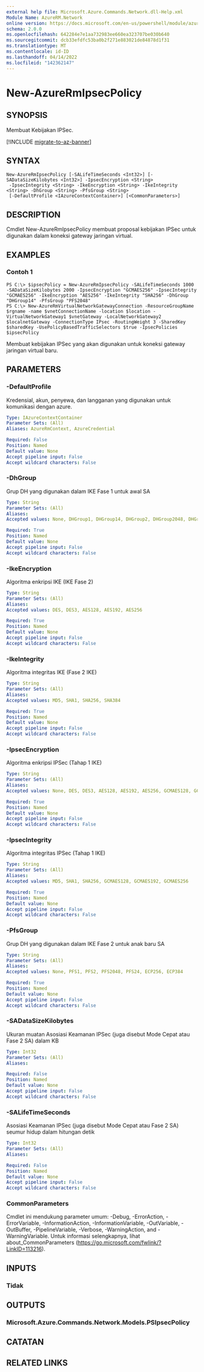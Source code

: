 ```yaml
---
external help file: Microsoft.Azure.Commands.Network.dll-Help.xml
Module Name: AzureRM.Network
online version: https://docs.microsoft.com/en-us/powershell/module/azurerm.network/new-azurermipsecpolicy
schema: 2.0.0
ms.openlocfilehash: 642284e7e1aa732983ee660ea323707be030b640
ms.sourcegitcommit: dcb33efdfc53ba0b2f271e883021de84878d1f31
ms.translationtype: MT
ms.contentlocale: id-ID
ms.lasthandoff: 04/14/2022
ms.locfileid: "142362147"
---
```

# New-AzureRmIpsecPolicy

## SYNOPSIS
Membuat Kebijakan IPSec.

[!INCLUDE [migrate-to-az-banner](../../includes/migrate-to-az-banner.md)]

## SYNTAX

```
New-AzureRmIpsecPolicy [-SALifeTimeSeconds <Int32>] [-SADataSizeKilobytes <Int32>] -IpsecEncryption <String>
 -IpsecIntegrity <String> -IkeEncryption <String> -IkeIntegrity <String> -DhGroup <String> -PfsGroup <String>
 [-DefaultProfile <IAzureContextContainer>] [<CommonParameters>]
```

## DESCRIPTION
Cmdlet New-AzureRmIpsecPolicy membuat proposal kebijakan IPSec untuk digunakan dalam koneksi gateway jaringan virtual.

## EXAMPLES

### Contoh 1
```
PS C:\> $ipsecPolicy = New-AzureRmIpsecPolicy -SALifeTimeSeconds 1000 -SADataSizeKilobytes 2000 -IpsecEncryption "GCMAES256" -IpsecIntegrity "GCMAES256" -IkeEncryption "AES256" -IkeIntegrity "SHA256" -DhGroup "DHGroup14" -PfsGroup "PFS2048"
PS C:\> New-AzureRmVirtualNetworkGatewayConnection -ResourceGroupName $rgname -name $vnetConnectionName -location $location -VirtualNetworkGateway1 $vnetGateway -LocalNetworkGateway2 $localnetGateway -ConnectionType IPsec -RoutingWeight 3 -SharedKey $sharedKey -UsePolicyBasedTrafficSelectors $true -IpsecPolicies $ipsecPolicy
```

Membuat kebijakan IPSec yang akan digunakan untuk koneksi gateway jaringan virtual baru.

## PARAMETERS

### -DefaultProfile
Kredensial, akun, penyewa, dan langganan yang digunakan untuk komunikasi dengan azure.

```yaml
Type: IAzureContextContainer
Parameter Sets: (All)
Aliases: AzureRmContext, AzureCredential

Required: False
Position: Named
Default value: None
Accept pipeline input: False
Accept wildcard characters: False
```

### -DhGroup
Grup DH yang digunakan dalam IKE Fase 1 untuk awal SA

```yaml
Type: String
Parameter Sets: (All)
Aliases: 
Accepted values: None, DHGroup1, DHGroup14, DHGroup2, DHGroup2048, DHGroup24, ECP256, ECP384

Required: True
Position: Named
Default value: None
Accept pipeline input: False
Accept wildcard characters: False
```

### -IkeEncryption
Algoritma enkripsi IKE (IKE Fase 2)

```yaml
Type: String
Parameter Sets: (All)
Aliases: 
Accepted values: DES, DES3, AES128, AES192, AES256

Required: True
Position: Named
Default value: None
Accept pipeline input: False
Accept wildcard characters: False
```

### -IkeIntegrity
Algoritma integritas IKE (Fase 2 IKE)

```yaml
Type: String
Parameter Sets: (All)
Aliases: 
Accepted values: MD5, SHA1, SHA256, SHA384

Required: True
Position: Named
Default value: None
Accept pipeline input: False
Accept wildcard characters: False
```

### -IpsecEncryption
Algoritma enkripsi IPSec (Tahap 1 IKE)

```yaml
Type: String
Parameter Sets: (All)
Aliases: 
Accepted values: None, DES, DES3, AES128, AES192, AES256, GCMAES128, GCMAES192, GCMAES256

Required: True
Position: Named
Default value: None
Accept pipeline input: False
Accept wildcard characters: False
```

### -IpsecIntegrity
Algoritma integritas IPSec (Tahap 1 IKE)

```yaml
Type: String
Parameter Sets: (All)
Aliases: 
Accepted values: MD5, SHA1, SHA256, GCMAES128, GCMAES192, GCMAES256

Required: True
Position: Named
Default value: None
Accept pipeline input: False
Accept wildcard characters: False
```

### -PfsGroup
Grup DH yang digunakan dalam IKE Fase 2 untuk anak baru SA

```yaml
Type: String
Parameter Sets: (All)
Aliases: 
Accepted values: None, PFS1, PFS2, PFS2048, PFS24, ECP256, ECP384

Required: True
Position: Named
Default value: None
Accept pipeline input: False
Accept wildcard characters: False
```

### -SADataSizeKilobytes
Ukuran muatan Asosiasi Keamanan IPSec (juga disebut Mode Cepat atau Fase 2 SA) dalam KB

```yaml
Type: Int32
Parameter Sets: (All)
Aliases: 

Required: False
Position: Named
Default value: None
Accept pipeline input: False
Accept wildcard characters: False
```

### -SALifeTimeSeconds
Asosiasi Keamanan IPSec (juga disebut Mode Cepat atau Fase 2 SA) seumur hidup dalam hitungan detik

```yaml
Type: Int32
Parameter Sets: (All)
Aliases: 

Required: False
Position: Named
Default value: None
Accept pipeline input: False
Accept wildcard characters: False
```

### CommonParameters
Cmdlet ini mendukung parameter umum: -Debug, -ErrorAction, -ErrorVariable, -InformationAction, -InformationVariable, -OutVariable, -OutBuffer, -PipelineVariable, -Verbose, -WarningAction, and -WarningVariable. Untuk informasi selengkapnya, lihat about_CommonParameters (https://go.microsoft.com/fwlink/?LinkID=113216).

## INPUTS

### Tidak

## OUTPUTS

### Microsoft.Azure.Commands.Network.Models.PSIpsecPolicy

## CATATAN

## RELATED LINKS

